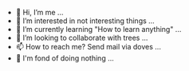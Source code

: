 - 👋 Hi, I’m me ...
- 👀 I’m interested in not interesting things ...
- 🌱 I’m currently learning "How to learn anything" ...
- 💞️ I’m looking to collaborate with trees ...
- 📫 How to reach me? Send mail via doves ...
- 🤙 I'm fond of doing nothing ...

